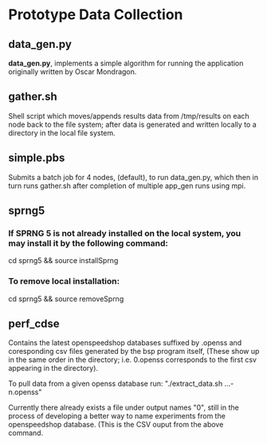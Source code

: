 # Prototype Data Collection

## data\_gen.py

**data_gen.py**, implements a simple algorithm for running the application originally written by Oscar
Mondragon.

## gather.sh

Shell script which moves/appends results data from /tmp/results on each node back to the file system; after
data is generated and written locally to a directory in the local file system.

## simple.pbs

Submits a batch job for 4 nodes, (default), to run data\_gen.py, which then in turn runs gather.sh after
completion of multiple app\_gen runs using mpi.

## sprng5

### If SPRNG 5 is not already installed on the local system, you may install it by the following command:

cd sprng5 && source installSprng

### To remove local installation:

cd sprng5 && source removeSprng

## perf\_cdse

Contains the latest openspeedshop databases suffixed by .openss and coresponding csv files generated
by the bsp program itself, (These show up in the same order in the directory; i.e. 0.openss corresponds to 
the first csv appearing in the directory).

To pull data from a given openss database run: "./extract\_data.sh <OUTPUTDIR> ...-n.openss"

Currently there already exists a file under output names "0", still in the process of developing a better 
way to name experiments from the openspeedshop database. (This is the CSV ouput from the above command.
